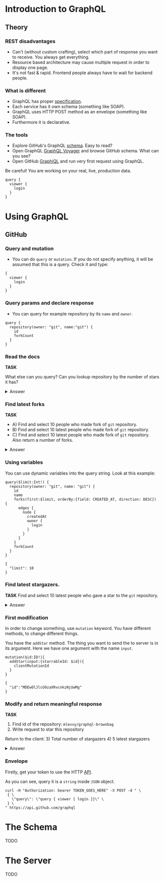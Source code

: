 # Introduction to GraphQL

## Theory
### REST disadvantages
* Can't (without custom crafting), select which part of response you want to receive. You always get everything.
* Resource based architecture may cause multiple request in order to display one page.
* It's not fast & rapid. Frontend people always have to wait for backend people.

### What is different
* GraphQL has proper [specification](https://graphql.github.io/graphql-spec).
* Each service has it own schema (something like SOAP).
* GraphQL uses HTTP POST method as an envelope (something like SOAP).
* Furthermore it is declarative.

### The tools
* Explore GitHub's GraphQL [schema](https://developer.github.com/v4/public_schema/). Easy to read?
* Open GraphQL [GraphQL Voyager](https://apis.guru/graphql-voyager/) and browse GitHub schema. What can you see?
* Open GitHub [GraphiQL](https://developer.github.com/v4/explorer/) and run very first request using GraphQL. 

Be careful! You are working on your real, live, production data.

```
query { 
  viewer { 
    login
  }
}
```

# Using GraphQL
## GitHub
### Query and mutation
* You can do `query` or `mutation`. If you do not specify anything, it will be assumed that this is a query. Check it and type:
```
{ 
  viewer { 
    login
  }
}
```

### Query params and declare response
* You can query for example repository by its `name` and `owner`. 
```
query { 
  repository(owner: "git", name:"git") {
    id
    forkCount
  }
}
```
### Read the docs
**TASK** 

What else can you query? Can you lookup repository by the number of stars it has?
<details><summary>Answer</summary>
<p>See the documentation about queryable documents. You can not lookup by the number stars - at least now.</p>
</details>

### Find latest forks
**TASK** 

* A) Find and select 10 people who made fork of `git` repository.
* B) Find and select 10 latest people who made fork of `git` repository.
* C) Find and select 10 latest people who made fork of `git` repository. Also return a number of forks.

<details><summary>Answer</summary>
<p>

```
{
     repository(owner: "git", name: "git") {
       id
       name
       forks(first:10, orderBy:{field: CREATED_AT, direction: DESC}) {
         edges {
           node {
             createdAt
             owner {
               login
             }
           }
         }
       }
       forkCount
     }
   }
```

</p>
</details>

### Using variables
You can use dynamic variables into the query string. Look at this example:
```
query($limit:Int!) {
  repository(owner: "git", name: "git") {
    id
    name
    forks(first:$limit, orderBy:{field: CREATED_AT, direction: DESC}) {
      edges {
        node {
          createdAt
          owner {
            login
          }
        }
      }
    }
    forkCount
  }
}

{
  "limit": 10
}
```

### Find latest stargazers.
**TASK** 
Find and select 10 latest people who gave a star to the `git` repository.

<details><summary>Answer</summary>
<p>

```
{
  repository(owner: "git", name:"git") {
    id
    stargazers(first:10, orderBy:{field:STARRED_AT, direction:DESC}) {
      edges {
        node {
          id
          name
        }
      }
    }
  }
}

```

</p>
</details>

### First modification
In order to change something, use `mutation` keyword. You have different methods, to change different things. 

You have the `addStar` method. The thing you want to send the to server is in its argument. Here we have one argument with the name `input`. 

```
mutation($id:ID!){
  addStar(input:{starrableId: $id}){
    clientMutationId
  }
}

{
  "id":"MDEwOlJlcG9zaXRvcnkzNjUwMg"
}
```

### Modify and return meaningful response
**TASK**

1) Find id of the repository: `mlevvy/graphql-brownbag`
2) Write request to star this repository

Return to the client:
3) Total number of stargazers
4) 5 latest stargazers

<details><summary>Answer</summary>
<p>

```
mutation($id:ID!){
  addStar(input:{starrableId: $id}){
    clientMutationId
    starrable {
          stargazers(first:10, orderBy:{field:STARRED_AT, direction:DESC}) {
            totalCount
            edges {
              node {
                name
              }
            }
          }
        }
  }
}

{
  "id":"MDEwOlJlcG9zaXRvcnkxNzk3NDc3NDI="
}
```
</p>
</details>

### Envelope
Firstly, get your token to use the HTTP [API](https://help.github.com/en/articles/creating-a-personal-access-token-for-the-command-line). 

As you can see, query it is a `string` inside `JSON` object.
```
curl -H "Authorization: bearer TOKEN_GOES_HERE" -X POST -d " \
 { \
   \"query\": \"query { viewer { login }}\" \
 } \
" https://api.github.com/graphql
```

# The Schema
TODO

# The Server
TODO